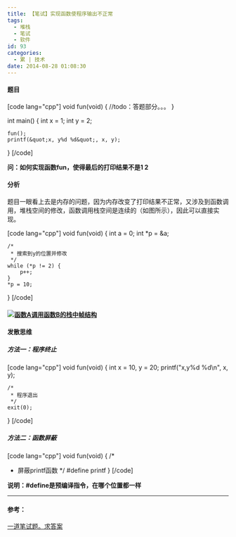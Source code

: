 ```yaml
---
title: 【笔试】实现函数使程序输出不正常
tags:
  - 堆栈
  - 笔试
  - 软件
id: 93
categories:
  - 累 | 技术
date: 2014-08-28 01:08:30
---
```


#### 题目

[code lang="cpp"]
void fun(void)
{
    //todo：答题部分。。。
}

int main()
{
    int x = 1;
    int y = 2;

    fun();
    printf(&quot;x, y%d %d&quot;, x, y);
}
[/code]

**问：如何实现函数fun，使得最后的打印结果不是1 2**

#### 分析

题目一眼看上去是内存的问题，因为内存改变了打印结果不正常，又涉及到函数调用，堆栈空间的修改，函数调用栈空间是连续的（如图所示），因此可以直接实现。

[code lang="cpp"]
void fun(void)
{
	int a = 0;
	int *p = &amp;a;

	/*
	 * 搜索到y的位置并修改
	 */
	while (*p != 2) {
		p++;
	}
	*p = 10;
}
[/code]

#### [![函数A调用函数B的栈中帧结构](http://www.flyhan.com/wp-content/uploads/2014/08/函数A调用函数B的栈中帧结构.png)](http://www.flyhan.com/wp-content/uploads/2014/08/函数A调用函数B的栈中帧结构.png)

#### 发散思维

##### 方法一：程序终止

[code lang="cpp"]
void fun(void)
{
	int x = 10, y = 20;
	printf(&quot;x,y%d %d\n&quot;, x, y);

	/*
	 * 程序退出
	 */
	exit(0);
}
[/code]

##### 方法二：函数屏蔽

[code lang="cpp"]
void fun(void)
{
/*
* 屏蔽printf函数
*/
#define printf
}
[/code]

**说明：#define是预编译指令，在哪个位置都一样**

* * *

#### 参考：

[一道笔试题。求答案](http://www.educity.cn/wenda/525700.html "一道笔试题")
